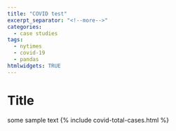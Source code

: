 ```yaml
---
title: "COVID test"
excerpt_separator: "<!--more-->"
categories:
  - case studies
tags:
  - nytimes
  - covid-19
  - pandas
htmlwidgets: TRUE
---
```


# Title
some sample text
{% include covid-total-cases.html %}